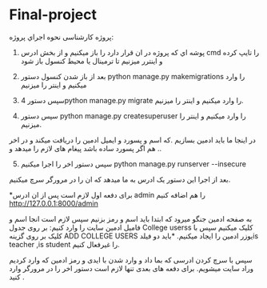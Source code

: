 # Final-project
پروژه کارشناسی
نحوه اجراي پروژه:

1. پوشه اي كه پروژه در ان قرار دارد را باز ميكنيم و از بخش ادرس cmd را تايپ کرده و اينترر ميزنيم تا ترمينال يا محیط كنسول باز شود

2. بعد از باز شدن كنسول دستور
python manage.py makemigrations
را وارد میکنیم و اينتر را میزنیم

3. سپس دستور 
4python manage.py migrate 
را وارد میکنیم و اینتر را میزنیم.

4. سپس دستور
 python manage.py createsuperuser
را وارد میکنیم و اینتر را میزنیم.

در اینجا ما باید ادمین بسازیم .که اسم و پسورد و ایمیل ادمین را دریافت میکند
و در اخر هم اگر پسورد ساده باشد پیغام های لازم را میدهد و ..

5. سپس دستور اخر را اجرا میکنیم
python manage.py runserver --insecure



بعد از اجرا این دستور یک ادرس به ما میدهد که ان را در مرورگر سرچ میکنیم.

*برای دفعه اول لازم است پس از ان ادرس admin را هم اضافه کنیم
http://127.0.0.1:8000/admin


به صفحه ادمین جنگو میرود که ابتدا باید اسم و رمز بزنیم
سپس لازم است انجا اسم و فامیل ادمین سایت را وارد کنیم:
بر روی جدول College userss کلیک میکنیم 
سپس با کلیک بر روی گزینه ADD COLLEGE USERS یوزر ادمین را ایجاد میکنیم.
*باید دو فیلدis teacher ,is student را غیرفعال کنیم.


سپس با سرچ کردن ادرسی که بما داد و وارد شدن با ایدی و رمز ادمین که وارد کردیم وراد سایت میشویم.
برای دفعه های بعدی تنها لازم است دستور اخر را در مرورگر وارد کنید .



